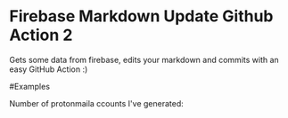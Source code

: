
# Firebase Markdown Update Github Action 2

Gets some data from firebase, edits your markdown and commits with an easy GitHub Action :)

#Examples

Number of protonmaila ccounts I've generated: <!-- FIREBASE_VALUE:START --><!-- FIREBASE_VALUE:END -->

